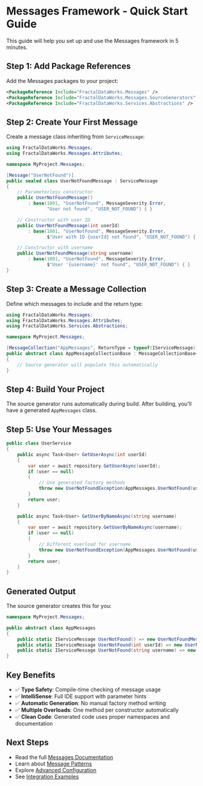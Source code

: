 # Messages Framework - Quick Start Guide

This guide will help you set up and use the Messages framework in 5 minutes.

## Step 1: Add Package References

Add the Messages packages to your project:

```xml
<PackageReference Include="FractalDataWorks.Messages" />
<PackageReference Include="FractalDataWorks.Messages.SourceGenerators" />
<PackageReference Include="FractalDataWorks.Services.Abstractions" />
```

## Step 2: Create Your First Message

Create a message class inheriting from `ServiceMessage`:

```csharp
using FractalDataWorks.Messages;
using FractalDataWorks.Messages.Attributes;

namespace MyProject.Messages;

[Message("UserNotFound")]
public sealed class UserNotFoundMessage : ServiceMessage
{
    // Parameterless constructor
    public UserNotFoundMessage() 
        : base(1001, "UserNotFound", MessageSeverity.Error, 
               "User not found", "USER_NOT_FOUND") { }

    // Constructor with user ID
    public UserNotFoundMessage(int userId) 
        : base(1001, "UserNotFound", MessageSeverity.Error, 
               $"User with ID {userId} not found", "USER_NOT_FOUND") { }

    // Constructor with username
    public UserNotFoundMessage(string username) 
        : base(1001, "UserNotFound", MessageSeverity.Error, 
               $"User '{username}' not found", "USER_NOT_FOUND") { }
}
```

## Step 3: Create a Message Collection

Define which messages to include and the return type:

```csharp
using FractalDataWorks.Messages;
using FractalDataWorks.Messages.Attributes;
using FractalDataWorks.Services.Abstractions;

namespace MyProject.Messages;

[MessageCollection("AppMessages", ReturnType = typeof(IServiceMessage))]
public abstract class AppMessageCollectionBase : MessageCollectionBase<ServiceMessage>
{
    // Source generator will populate this automatically
}
```

## Step 4: Build Your Project

The source generator runs automatically during build. After building, you'll have a generated `AppMessages` class.

## Step 5: Use Your Messages

```csharp
public class UserService
{
    public async Task<User> GetUserAsync(int userId)
    {
        var user = await repository.GetUserAsync(userId);
        if (user == null)
        {
            // Use generated factory methods
            throw new UserNotFoundException(AppMessages.UserNotFound(userId));
        }
        return user;
    }

    public async Task<User> GetUserByNameAsync(string username)
    {
        var user = await repository.GetUserByNameAsync(username);
        if (user == null)
        {
            // Different overload for username
            throw new UserNotFoundException(AppMessages.UserNotFound(username));
        }
        return user;
    }
}
```

## Generated Output

The source generator creates this for you:

```csharp
namespace MyProject.Messages;

public abstract class AppMessages
{
    public static IServiceMessage UserNotFound() => new UserNotFoundMessage();
    public static IServiceMessage UserNotFound(int userId) => new UserNotFoundMessage(userId);
    public static IServiceMessage UserNotFound(string username) => new UserNotFoundMessage(username);
}
```

## Key Benefits

- ✅ **Type Safety**: Compile-time checking of message usage
- ✅ **IntelliSense**: Full IDE support with parameter hints
- ✅ **Automatic Generation**: No manual factory method writing
- ✅ **Multiple Overloads**: One method per constructor automatically
- ✅ **Clean Code**: Generated code uses proper namespaces and documentation

## Next Steps

- Read the full [Messages Documentation](../Messages.md)
- Learn about [Message Patterns](MessagePatterns.md)  
- Explore [Advanced Configuration](AdvancedConfiguration.md)
- See [Integration Examples](IntegrationExamples.md)